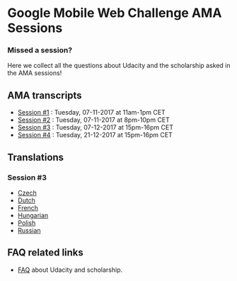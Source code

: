 # Google Mobile Web Challenge AMA Sessions

### Missed a session?

Here we collect all the questions about Udacity and the scholarship asked in the AMA sessions!

## AMA transcripts
- [Session #1](session-1.md) : Tuesday, 07-11-2017 at 11am-1pm CET
- [Session #2](session-2.md) : Tuesday, 07-11-2017 at 8pm-10pm CET
- [Session #3](session-3.md) : Tuesday, 07-12-2017 at 15pm-16pm CET
- [Session #4](session-4.md) : Tuesday, 21-12-2017 at 15pm-16pm CET

## Translations

### Session #3
- [Czech](translations/session-3/cz.md)
- [Dutch](translations/session-3/nl.md)
- [French](translations/session-3/fr.md)
- [Hungarian](translations/session-3/hu.md)
- [Polish](translations/session-3/pl.md)
- [Russian](translations/session-3/ru.md)

## FAQ related links
- [FAQ](https://discussions.udacity.com/t/frequently-asked-questions-most-popular-ones-includes-official-answers/430201) about Udacity and scholarship.
